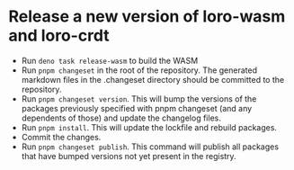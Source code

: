 # Release a new version of loro-wasm and loro-crdt

- Run `deno task release-wasm` to build the WASM
- Run `pnpm changeset` in the root of the repository. The generated markdown files in the .changeset directory should be committed to the repository.
- Run `pnpm changeset version`. This will bump the versions of the packages previously specified with pnpm changeset (and any dependents of those) and update the changelog files.
- Run `pnpm install`. This will update the lockfile and rebuild packages.
- Commit the changes.
- Run `pnpm changeset publish`. This command will publish all packages that have bumped versions not yet present in the registry.
